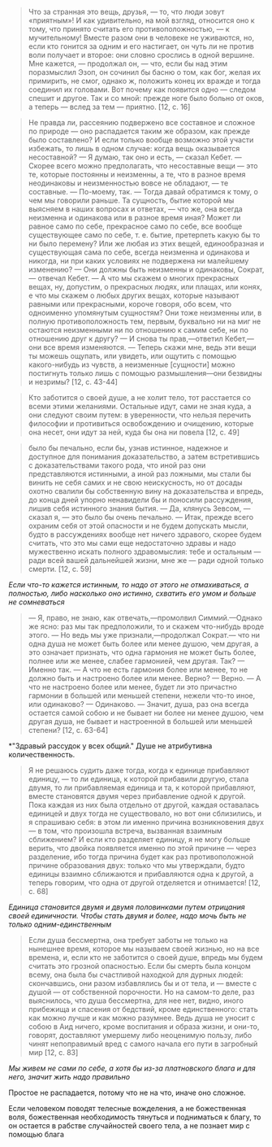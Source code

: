 >Что за странная это вещь, друзья, — то, что люди зовут «приятным»! И как удивительно, на мой взгляд, относится оно к тому, что принято считать его противоположностью, — к мучительному! Вместе разом они в человеке не уживаются, но, если кто гонится за одним и его настигает, он чуть ли не против воли получает и второе: они словно срослись в одной вершине. Мне кажется, — продолжал он, — что, если бы над этим поразмыслил Эзоп, он сочинил бы басню о том, как бог, желая их примирить, не смог, однако ж, положить конец их вражде и тогда соединил их головами. Вот почему как появится одно — следом спешит и другое. Так и со мной: прежде ноге было больно от оков, а теперь — вслед за тем — приятно. [12, c. 16]

>Не правда ли, рассеянию подвержено все составное и сложное по природе — оно распадается таким же образом, как прежде было составлено? И если только вообще возможно этой участи избежать, то лишь в одном случае: когда вещь оказывается несоставной?
>— Я думаю, так оно и есть, — сказал Кебет.
>— Скорее всего можно предполагать, что несоставные вещи — это те, которые постоянны и неизменны, а те, что в разное время неодинаковы и неизменностью вовсе не обладают, — те составные. 
>— По-моему, так.
>— Тогда давай обратимся к тому, о чем мы говорили раньше. Та сущность, бытие которой мы выясняем в наших вопросах и ответах, — что же, она всегда неизменна и одинакова или в разное время иная? Может ли равное само по себе, прекрасное само по себе, все вообще существующее само по себе, т. е. бытие, претерпеть какую бы то ни было перемену? Или же любая из этих вещей, единообразная и существующая сама по себе, всегда неизменна и одинакова
>и никогда, ни при каких условиях не подвержена ни малейшему изменению?
>— Они должны быть неизменны и одинаковы, Сократ, — отвечал Кебет.
>— А что мы скажем о многих прекрасных вещах, ну, допустим, о прекрасных людях, или плащах, или конях, е что мы скажем о любых других вещах, которые называют равными или прекрасными, короче говоря, обо всем, что одноименно упомянутым сущностям? Они тоже неизменны или, в полную противоположность тем, первым, буквально
>ни на миг не остаются неизменными ни по отношению к самим себе, ни по отношению друг к другу?
>— И снова ты прав,—ответил Кебет,—они все время изменяются.
>— Теперь скажи мне, ведь эти вещи ты можешь ощупать, или увидеть, или ощутить с помощью какого-нибудь из чувств, а неизменные [сущности] можно постигнуть только лишь с помощью размышления—они безвидны и незримы? [12, с. 43-44]

>Кто заботится о своей душе, а не холит тело, тот расстается со всеми этими желаниями. Остальные идут, сами не зная куда, а они следуют своим путем: в уверенности, что нельзя перечить философии и противиться освобождению и очищению, которые она несет, они идут за ней, куда бы она ни повела [12, c. 49]

>было бы печально, если бы, узнав истинное, надежное и доступное для понимания доказательство, а затем встретившись с доказательствами такого рода, что иной раз они представляются истинными, а иной раз ложными, мы стали бы винить не себя самих и не свою неискусность, но от досады охотно свалили бы собственную вину на доказательства и впредь, до конца дней упорно ненавидели бы и поносили рассуждения, лишив себя истинного знания бытия.
>— Да, клянусь Зевсом, — сказал я, — это было бы очень печально. 
>— Итак, прежде всего охраним себя от этой опасности и не будем
>допускать мысли, будто в рассуждениях вообще нет ничего здравого, скорее будем считать, что это мы сами еще недостаточно здравы и надо мужественно искать полного здравомыслия: тебе и остальным — ради всей вашей дальнейшей жизни, мне же — ради одной только смерти. [12, с. 59]

*Если что-то кажется истинным, то надо от этого не отмахиваться, а полностью, либо насколько оно истинно, схватить его умом и больше не сомневаться*

>— Я, право, не знаю, как отвечать,—промолвил Симмий.—Однако же ясно: раз мы так предположили, то и скажем что-нибудь вроде этого.
>— Но ведь мы уже признали,—продолжал Сократ.— что ни одна душа не может быть более или менее душою, чем другая, а это означает признать, что одна гармония не может быть более, полнее или же менее, слабее гармонией, чем другая. Так?
>— Именно так.
>— А что не есть гармония более или менее, то не должно быть и настроено более или менее. Верно?
>— Верно.
>— А что не настроено более или менее, будет ли это причастно гармонии в большей или меньшей степени, нежели что-то иное, или одинаково? 
>— Одинаково.
>— Значит, душа, раз она всегда остается самой собою и не бывает ни более ни менее душою, чем другая душа, не бывает и настроенной в большей или меньшей степени? [12, с. 63-64]

*"Здравый рассудок у всех общий." Душе не атрибутивна количественность.

>Я не решаюсь судить даже тогда, когда к единице прибавляют единицу, — то ли единица, к которой прибавили другую, стала двумя, то ли прибавляемая единица и та, к которой прибавляют, вместе становятся двумя через прибавление одной к другой. Пока каждая из них была отдельно от другой, каждая оставалась единицей и двух тогда не существовало, но вот они сблизились, и я спрашиваю себя: в этом ли именно причина возникновения двух — в том, что произошла встреча, вызванная взаимным сближением? И если кто разделяет единицу, я не могу больше верить, что двойка появляется именно по этой причине — через разделение, ибо тогда причина будет как раз противоположной причине образования двух: только что мы утверждали, будто единицы взаимно сближаются и прибавляются одна к другой, а теперь говорим, что одна от другой отделяется и отнимается! [12, с. 68]

*Единица становится двумя и двумя половинками путем отрицания своей единичности. Чтобы стать двумя и более, надо мочь быть не только одним-единственным*

>Если душа бессмертна, она требует заботы не только на нынешнее время, которое мы называем своей жизнью, но на все времена, и, если кто не заботится о своей душе, впредь мы будем считать это грозной опасностью. Если бы смерть была концом всему, она была бы счастливой находкой для дурных людей: скончавшись, они разом избавлялись бы и от тела, и — вместе с душой — от собственной порочности. Но на самом-то деле, раз выяснилось, что душа бессмертна, для нее нет, видно, иного прибежища и спасения от бедствий, кроме единственного: стать как можно лучше и как можно разумнее. Ведь душа не уносит с собою в Аид ничего, кроме воспитания и образа жизни, и они-то, говорят, доставляют умершему либо неоценимую пользу, либо чинят непоправимый вред с самого начала его пути в загробный мир [12, c. 83]

*Мы живем не сами по себе, а хотя бы из-за платновского блага и для него, значит жить надо правильно*

Простое не распадается, потому что не на что, иначе оно сложное.

Если человеком поводят телесные вожделения, а не божественная воля, божественная необходимость тянуться и подниматься к благу, то он остается в рабстве случайностей своего тела, а не познает мир с помощью блага